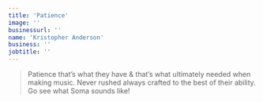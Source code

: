 ```yaml
---
title: 'Patience'
image: ''
businessurl: ''
name: 'Kristopher Anderson'
business: ''
jobtitle: ''
---
```


> Patience that’s what they have & that’s what ultimately needed when making music. Never rushed always crafted to the best of their ability. Go see what Soma sounds like!